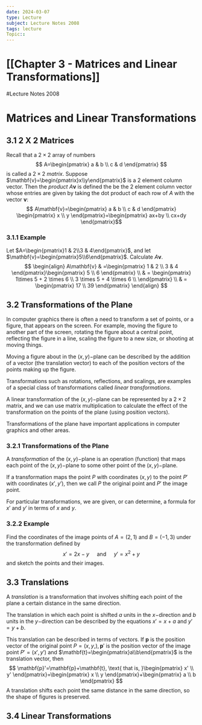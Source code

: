 ```yaml
---
date: 2024-03-07
type: Lecture
subject: Lecture Notes 2008
tags: lecture
Topic:: 
---
```

# [[Chapter 3 - Matrices and Linear Transformations]]
#Lecture Notes 2008
# Matrices and Linear Transformations

## 3.1 2 X 2 Matrices

Recall that a $2 \times 2$ array of numbers
$$
A=\begin{pmatrix}
a & b \\
c & d
\end{pmatrix}
$$
is called a $2 \times 2$ *matrix*. Suppose $\mathbf{v}=\begin{pmatrix}x\\y\end{pmatrix}$ is a 2 element column vector. Then the *product* $A\mathbf{v}$ is defined the be the 2 element column vector whose entries are given by taking the dot product of each row of $A$ with the vector $\mathbf{v}$:
$$
A\mathbf{v}=\begin{pmatrix}
a & b \\
c & d
\end{pmatrix}
\begin{pmatrix}
x \\
y
\end{pmatrix}=\begin{pmatrix}
ax+by \\
cx+dy
\end{pmatrix}$$
### 3.1.1 Example

Let $A=\begin{pmatrix}1 & 2\\3 & 4\end{pmatrix}$, and let $\mathbf{v}=\begin{pmatrix}5\\6\end{pmatrix}$. Calculate $A\mathbf{v}$.
$$
\begin{align}
A\mathbf{v} & =\begin{pmatrix}
1 & 2 \\
3 & 4
\end{pmatrix}\begin{pmatrix}
5 \\
6
\end{pmatrix}  \\
  & = \begin{pmatrix}
1\times 5 + 2 \times 6 \\
3 \times 5 + 4 \times 6 \\
\end{pmatrix} \\
  & = \begin{pmatrix}
17 \\
39
\end{pmatrix}
\end{align}
$$
## 3.2 Transformations of the Plane

In computer graphics there is often a need to transform a set of points, or a figure, that appears on the screen. For example, moving the figure to another part of the screen, rotating the figure about a central point, reflecting the figure in a line, scaling the figure to a new size, or shooting at moving things.

Moving a figure about in the $(x,y)-$plane can be described by the addition of a vector (the translation vector) to each of the position vectors of the points making up the figure.

Transformations such as rotations, reflections, and scalings, are examples of a special class of transformations called *linear transformations*.

A linear transformation of the $(x,y)-$plane can be represented by a $2 \times 2$ matrix, and we can use matrix multiplication to calculate the effect of the transformation on the points of the plane (using position vectors).

Transformations of the plane have important applications in computer graphics and other areas.

### 3.2.1 Transformations of the Plane

A *transformation* of the $(x,y)-$plane is an operation (function) that maps each point of the $(x,y)-$plane to some other point of the $(x,y)-$plane.

If a transformation maps the point $P$ with coordinates $(x,y)$ to the point $P'$ with coordinates $(x',y')$, then we call $P$ the original point and $P'$ the image point.

For particular transformations, we are given, or can determine, a formula for $x'$ and $y'$ in terms of $x$ and $y$.

### 3.2.2 Example

Find the coordinates of the image points of $A=(2,1)$ and $B=(-1,3)$ under the transformation defined by
$$
x'=2x-y \quad \text{ and } \quad y'=x^{2}+y
$$
and sketch the points and their images.

## 3.3 Translations

A *translation* is a transformation that involves shifting each point of the plane a certain distance in the same direction.

The translation in which each point is shifted $a$ units in the $x-$direction and $b$ units in the $y-$direction can be described by the equations $x'=x+a$ and $y'=y+b$.

This translation can be described in terms of vectors. If $\mathbf{p}$ is the position vector of the original point $P=(x,y,),\mathbf{p}'$ is the position vector of the image point $P'=(x',y')$ and $\mathbf{t}=\begin{pmatrix}a\\b\end{pmatrix}$  is the translation vector, then
$$
\mathbf{p}'=\mathbf{p}+\mathbf{t}, \text{ that is, }\begin{pmatrix}
x' \\
y'
\end{pmatrix}=\begin{pmatrix}
x \\
y
\end{pmatrix}+\begin{pmatrix}
a \\
b
\end{pmatrix}
$$
A translation shifts each point the same distance in the same direction, so the shape of figures is preserved.

## 3.4 Linear Transformations



